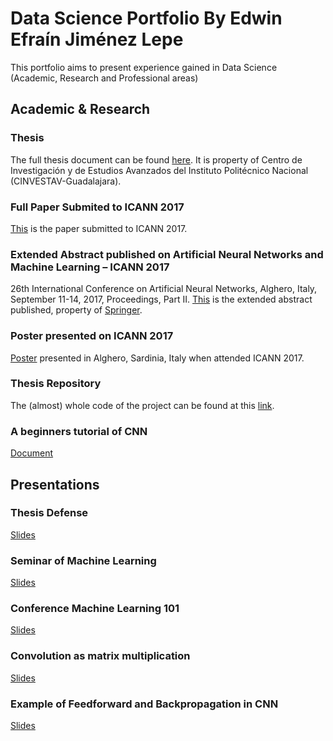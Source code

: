 # Data Science Portfolio By Edwin Efraín Jiménez Lepe
This portfolio aims to present experience gained in Data Science (Academic, Research and Professional areas)

## Academic & Research

### Thesis
The full thesis document can be found [here](https://github.com/lepe92/Edwin.github.io/blob/master/AcademicAndResearch/thesis.pdf). It is property of Centro de Investigación y de Estudios Avanzados del Instituto Politécnico Nacional (CINVESTAV-Guadalajara).

### Full Paper Submited to ICANN 2017 
[This](https://github.com/lepe92/Edwin.github.io/blob/master/AcademicAndResearch/DRHN_full_paper.pdf) is the paper submitted to ICANN 2017.

### Extended Abstract published on Artificial Neural Networks and Machine Learning – ICANN 2017
26th International Conference on Artificial Neural Networks, Alghero, Italy, September 11-14, 2017, Proceedings, Part II.
[This](https://github.com/lepe92/Edwin.github.io/blob/master/AcademicAndResearch/DRHN_extended_abstract.pdf) is the extended abstract published, property of [Springer](https://doi.org/10.1007/978-3-319-68612-7).

### Poster presented on ICANN 2017
[Poster](https://github.com/lepe92/Edwin.github.io/blob/master/AcademicAndResearch/ICANN_poster.pdf) presented in Alghero, Sardinia, Italy when attended ICANN 2017.

### Thesis Repository
The (almost) whole code of the project can be found at this [link](https://github.com/lepe92/DRHN).

### A beginners tutorial of CNN 
[Document](https://github.com/lepe92/Edwin.github.io/blob/master/AcademicAndResearch/cnn%20tutorial.pdf)

## Presentations

### Thesis Defense
[Slides](https://www.slideshare.net/EdwinEfranJimnezLepe/deep-residual-hashing-neural-network-for-image-retrieval-81481601)

### Seminar of Machine Learning 
[Slides](https://www.slideshare.net/EdwinEfranJimnezLepe/machine-learning-seminar-106904125)

### Conference Machine Learning 101 
[Slides](https://www.slideshare.net/EdwinEfranJimnezLepe/machine-learning-101-81025218)

### Convolution as matrix multiplication 
[Slides](https://www.slideshare.net/EdwinEfranJimnezLepe/convolution-as-matrix-multiplication)

### Example of Feedforward and Backpropagation in CNN 
[Slides](https://www.slideshare.net/EdwinEfranJimnezLepe/example-feedforward-backpropagation)
